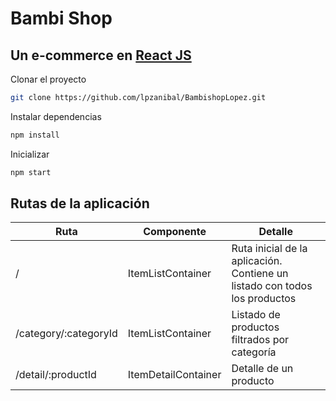 # Bambi Shop
## Un e-commerce en [React JS](https://reactjs.org/)
Clonar el proyecto
```sh
git clone https://github.com/lpzanibal/BambishopLopez.git
```
Instalar dependencias
```sh
npm install
```
Inicializar
```sh
npm start
```
## Rutas de la aplicación
| Ruta | Componente | Detalle |
| ------ | ------ | ------ |
| / | ItemListContainer | Ruta inicial de la aplicación. Contiene un listado con todos los productos |
| /category/:categoryId | ItemListContainer | Listado de productos filtrados por categoría |
| /detail/:productId | ItemDetailContainer | Detalle de un producto |